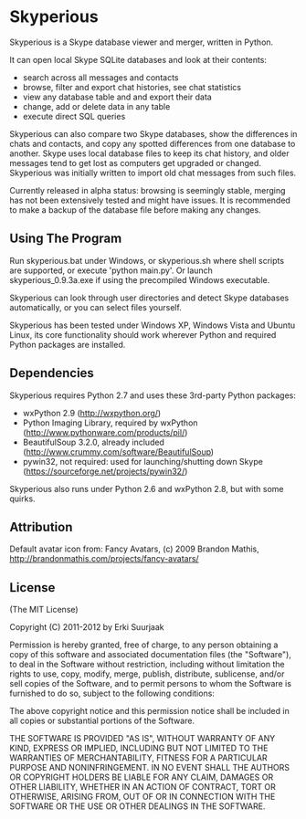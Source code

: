 Skyperious
===========

Skyperious is a Skype database viewer and merger, written in Python.

It can open local Skype SQLite databases and look at their contents:

- search across all messages and contacts
- browse, filter and export chat histories, see chat statistics
- view any database table and and export their data
- change, add or delete data in any table
- execute direct SQL queries

Skyperious can also compare two Skype databases, show the differences in chats
and contacts, and copy any spotted differences from one database to another.
Skype uses local database files to keep its chat history, and older messages
tend to get lost as computers get upgraded or changed. Skyperious was initially
written to import old chat messages from such files.

Currently released in alpha status: browsing is seemingly stable, merging
has not been extensively tested and might have issues. It is recommended to
make a backup of the database file before making any changes.


Using The Program
-----------------

Run skyperious.bat under Windows, or skyperious.sh where shell scripts are
supported, or execute 'python main.py'. Or launch skyperious_0.9.3a.exe if
using the precompiled Windows executable.

Skyperious can look through user directories and detect Skype databases
automatically, or you can select files yourself.

Skyperious has been tested under Windows XP, Windows Vista and Ubuntu Linux,
its core functionality should work wherever Python and required Python
packages are installed.


Dependencies
------------

Skyperious requires Python 2.7 and uses these 3rd-party Python packages:

* wxPython 2.9 (http://wxpython.org/)
* Python Imaging Library, required by wxPython
  (http://www.pythonware.com/products/pil/)
* BeautifulSoup 3.2.0, already included
  (http://www.crummy.com/software/BeautifulSoup)
* pywin32, not required: used for launching/shutting down Skype
  (https://sourceforge.net/projects/pywin32/)

Skyperious also runs under Python 2.6 and wxPython 2.8, but with some quirks.


Attribution
-----------

Default avatar icon from:
  Fancy Avatars, (c) 2009 Brandon Mathis,
  http://brandonmathis.com/projects/fancy-avatars/


License
-------

(The MIT License)

Copyright (C) 2011-2012 by Erki Suurjaak

Permission is hereby granted, free of charge, to any person obtaining a copy
of this software and associated documentation files (the "Software"), to deal
in the Software without restriction, including without limitation the rights
to use, copy, modify, merge, publish, distribute, sublicense, and/or sell
copies of the Software, and to permit persons to whom the Software is
furnished to do so, subject to the following conditions:

The above copyright notice and this permission notice shall be included in
all copies or substantial portions of the Software.

THE SOFTWARE IS PROVIDED "AS IS", WITHOUT WARRANTY OF ANY KIND, EXPRESS OR
IMPLIED, INCLUDING BUT NOT LIMITED TO THE WARRANTIES OF MERCHANTABILITY,
FITNESS FOR A PARTICULAR PURPOSE AND NONINFRINGEMENT. IN NO EVENT SHALL THE
AUTHORS OR COPYRIGHT HOLDERS BE LIABLE FOR ANY CLAIM, DAMAGES OR OTHER
LIABILITY, WHETHER IN AN ACTION OF CONTRACT, TORT OR OTHERWISE, ARISING FROM,
OUT OF OR IN CONNECTION WITH THE SOFTWARE OR THE USE OR OTHER DEALINGS IN
THE SOFTWARE.
